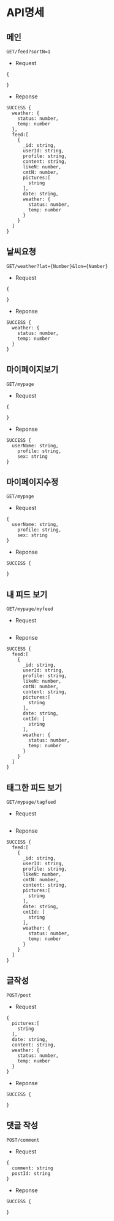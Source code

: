 API명세
=

메인
-
```
GET/feed?sortN=1
```

- Request
```
{
  
}
```
- Reponse
```
SUCCESS {
  weather: {
    status: number,
    temp: number
  },
  feed:[
    {
      _id: string,
      userId: string,
      profile: string,
      content: string,
      likeN: number,
      cmtN: number,
      pictures:[
        string
      ],
      date: string,
      weather: {
        status: number,
        temp: number
      }
    }
  ]
}
```   

날씨요청
-
```
GET/weather?lat={Number}&lon={Number}
```
- Request
```
{
  
}
```
- Reponse
```
SUCCESS {
  weather: {
    status: number,
    temp: number
  }
}
```   


마이페이지보기
-
```
GET/mypage
```
- Request
```
{
 
}
```
- Reponse
```
SUCCESS {
  userName: string,
	profile: string,
	sex: string
} 
```

마이페이지수정
-
```
GET/mypage
```
- Request
```
{
  userName: string,
	profile: string,
	sex: string
}
```
- Reponse
```
SUCCESS {
  
} 
```

내 피드 보기
-
```
GET/mypage/myfeed
```

- Request
```

```
- Reponse
```
SUCCESS {
  feed:[
    {
      _id: string,
      userId: string,
      profile: string,
      likeN: number,
      cmtN: number,
      content: string,
      pictures:[
        string
      ],
      date: string,
      cmtId: [
        string
      ],
      weather: {
        status: number,
        temp: number
      }
    }
  ]
}
```

태그한 피드 보기
-
```
GET/mypage/tagfeed
```

- Request
```

```
- Reponse
```
SUCCESS {
  feed:[
    {
      _id: string,
      userId: string,
      profile: string,
      likeN: number,
      cmtN: number,
      content: string,
      pictures:[
        string
      ],
      date: string,
      cmtId: [
        string
      ],
      weather: {
        status: number,
        temp: number
      }
    }
  ]
}
```

글작성
-
```
POST/post
```
- Request
```
{
  pictures:[
    string
  ],
  date: string,
  content: string,
  weather: {
    status: number,
    temp: number
  }
}
```
- Reponse
```
SUCCESS {

} 
```

댓글 작성
-
```
POST/comment
```
- Request
```
{
  comment: string
  postId: string
}
```
- Reponse
```
SUCCESS {

} 
```